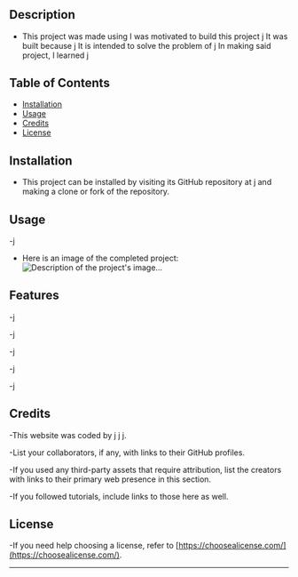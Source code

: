 
# <j>

## Description

- This project was made using   I was motivated to build this project j  It was built because j  It is intended to solve the problem of j  In making said project, I learned j

## Table of Contents

- [Installation](#installation)
- [Usage](#usage)
- [Credits](#credits)
- [License](#license)

## Installation

- This project can be installed by visiting its GitHub repository at j and making a clone or fork of the repository.

## Usage

-j

- Here is an image of the completed project:
![Description of the project's image...](assets/images/jj.png)

## Features

-j

-j

-j

-j

-j

## Credits
-This website was coded by j j j.

-List your collaborators, if any, with links to their GitHub profiles.

-If you used any third-party assets that require attribution, list the creators with links to their primary web presence in this section.

-If you followed tutorials, include links to those here as well.

## License

-If you need help choosing a license, refer to [https://choosealicense.com/](https://choosealicense.com/).

---